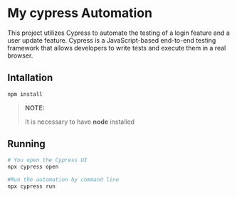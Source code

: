 # My cypress Automation

This project utilizes Cypress to automate the testing of a login feature and a user update feature. Cypress is a JavaScript-based end-to-end testing framework that allows developers to write tests and execute them in a real browser.

## Intallation
```bash
npm install
```

>**NOTE:**
>
>It is necessary to have **node** installed


## Running
```bash
# You open the Cypress UI
npx cypress open

#Run the automation by command line
npx cypress run
```
